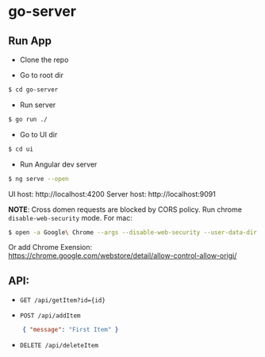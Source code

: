 # go-server

## Run App

* Clone the repo

* Go to root dir
```bash
$ cd go-server
```

* Run server
```bash
$ go run ./
```

* Go to UI dir
```bash
$ cd ui
```

* Run Angular dev server
```bash
$ ng serve --open
```

UI host: http://localhost:4200
Server host: http://localhost:9091

**NOTE**: Cross domen requests are blocked by CORS policy.
Run chrome `disable-web-security` mode. For mac: 
```bash
$ open -a Google\ Chrome --args --disable-web-security --user-data-dir
```
Or add Chrome Exension:
https://chrome.google.com/webstore/detail/allow-control-allow-origi/



## API:
- `GET /api/getItem?id={id}`


- `POST /api/addItem`

```json
    { "message": "First Item" }
```

- `DELETE /api/deleteItem`
